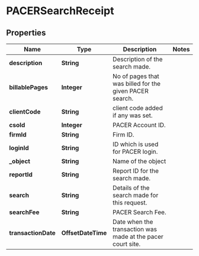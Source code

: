 

# PACERSearchReceipt


## Properties

| Name | Type | Description | Notes |
|------------ | ------------- | ------------- | -------------|
|**description** | **String** | Description of the search made. |  |
|**billablePages** | **Integer** | No of pages that was billed for the given PACER search. |  |
|**clientCode** | **String** | client code added if any was set. |  |
|**csoId** | **Integer** | PACER Account ID. |  |
|**firmId** | **String** | Firm ID. |  |
|**loginId** | **String** | ID which is used for PACER login. |  |
|**_object** | **String** | Name of the object |  |
|**reportId** | **String** | Report ID for the search made. |  |
|**search** | **String** | Details of the search made for this request. |  |
|**searchFee** | **String** | PACER Search Fee. |  |
|**transactionDate** | **OffsetDateTime** | Date when the transaction was made at the pacer court site. |  |



